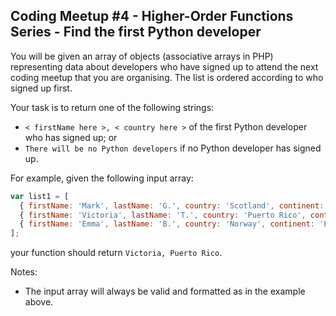 ## Coding Meetup #4 - Higher-Order Functions Series - Find the first Python developer
You will be given an array of objects (associative arrays in PHP) representing data about developers who have signed up to attend the next coding meetup that you are organising. The list is ordered according to who signed up first.

Your task is to return one of the following strings:
<ul>
<li><code>&lt; firstName here &gt;, &lt; country here &gt;</code>   of the first Python developer who has signed up; or</li>
<li><code>There will be no Python developers</code> if no Python developer has signed up.</li>
</ul>
For example, given the following input array:

```javascript
var list1 = [
  { firstName: 'Mark', lastName: 'G.', country: 'Scotland', continent: 'Europe', age: 22, language: 'JavaScript' },
  { firstName: 'Victoria', lastName: 'T.', country: 'Puerto Rico', continent: 'Americas', age: 30, language: 'Python' },
  { firstName: 'Emma', lastName: 'B.', country: 'Norway', continent: 'Europe', age: 19, language: 'Clojure' }
];
```
your function should return ```Victoria, Puerto Rico```.

Notes:
<ul>
<li>The input array will always be valid and formatted as in the example above.
</li>
</ul>